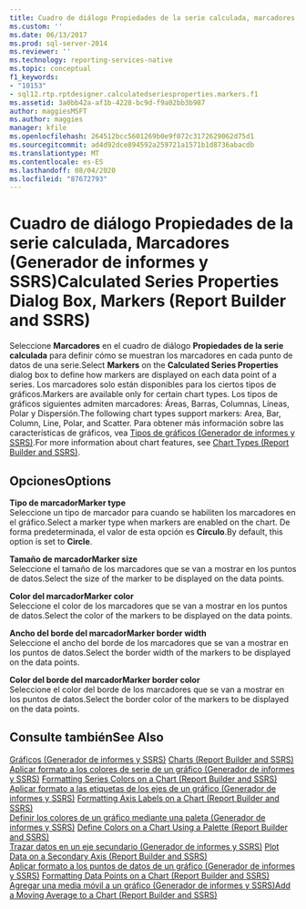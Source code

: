 ```yaml
---
title: Cuadro de diálogo Propiedades de la serie calculada, marcadores (Generador de informes y SSRS) | Microsoft Docs
ms.custom: ''
ms.date: 06/13/2017
ms.prod: sql-server-2014
ms.reviewer: ''
ms.technology: reporting-services-native
ms.topic: conceptual
f1_keywords:
- "10153"
- sql12.rtp.rptdesigner.calculatedseriesproperties.markers.f1
ms.assetid: 3a0bb42a-af1b-4228-bc9d-f9a02bb3b987
author: maggiesMSFT
ms.author: maggies
manager: kfile
ms.openlocfilehash: 264512bcc5601269b0e9f072c3172629062d75d1
ms.sourcegitcommit: ad4d92dce894592a259721a1571b1d8736abacdb
ms.translationtype: MT
ms.contentlocale: es-ES
ms.lasthandoff: 08/04/2020
ms.locfileid: "87672793"
---
```

# <a name="calculated-series-properties-dialog-box-markers-report-builder-and-ssrs"></a><span data-ttu-id="6de16-102">Cuadro de diálogo Propiedades de la serie calculada, Marcadores (Generador de informes y SSRS)</span><span class="sxs-lookup"><span data-stu-id="6de16-102">Calculated Series Properties Dialog Box, Markers (Report Builder and SSRS)</span></span>
  <span data-ttu-id="6de16-103">Seleccione **Marcadores** en el cuadro de diálogo **Propiedades de la serie calculada** para definir cómo se muestran los marcadores en cada punto de datos de una serie.</span><span class="sxs-lookup"><span data-stu-id="6de16-103">Select **Markers** on the **Calculated Series Properties** dialog box to define how markers are displayed on each data point of a series.</span></span> <span data-ttu-id="6de16-104">Los marcadores solo están disponibles para los ciertos tipos de gráficos.</span><span class="sxs-lookup"><span data-stu-id="6de16-104">Markers are available only for certain chart types.</span></span> <span data-ttu-id="6de16-105">Los tipos de gráficos siguientes admiten marcadores: Áreas, Barras, Columnas, Líneas, Polar y Dispersión.</span><span class="sxs-lookup"><span data-stu-id="6de16-105">The following chart types support markers: Area, Bar, Column, Line, Polar, and Scatter.</span></span> <span data-ttu-id="6de16-106">Para obtener más información sobre las características de gráficos, vea [Tipos de gráficos &#40;Generador de informes y SSRS&#41;](report-design/chart-types-report-builder-and-ssrs.md).</span><span class="sxs-lookup"><span data-stu-id="6de16-106">For more information about chart features, see [Chart Types &#40;Report Builder and SSRS&#41;](report-design/chart-types-report-builder-and-ssrs.md).</span></span>  
  
## <a name="options"></a><span data-ttu-id="6de16-107">Opciones</span><span class="sxs-lookup"><span data-stu-id="6de16-107">Options</span></span>  
 <span data-ttu-id="6de16-108">**Tipo de marcador**</span><span class="sxs-lookup"><span data-stu-id="6de16-108">**Marker type**</span></span>  
 <span data-ttu-id="6de16-109">Seleccione un tipo de marcador para cuando se habiliten los marcadores en el gráfico.</span><span class="sxs-lookup"><span data-stu-id="6de16-109">Select a marker type when markers are enabled on the chart.</span></span> <span data-ttu-id="6de16-110">De forma predeterminada, el valor de esta opción es **Círculo**.</span><span class="sxs-lookup"><span data-stu-id="6de16-110">By default, this option is set to **Circle**.</span></span>  
  
 <span data-ttu-id="6de16-111">**Tamaño de marcador**</span><span class="sxs-lookup"><span data-stu-id="6de16-111">**Marker size**</span></span>  
 <span data-ttu-id="6de16-112">Seleccione el tamaño de los marcadores que se van a mostrar en los puntos de datos.</span><span class="sxs-lookup"><span data-stu-id="6de16-112">Select the size of the marker to be displayed on the data points.</span></span>  
  
 <span data-ttu-id="6de16-113">**Color del marcador**</span><span class="sxs-lookup"><span data-stu-id="6de16-113">**Marker color**</span></span>  
 <span data-ttu-id="6de16-114">Seleccione el color de los marcadores que se van a mostrar en los puntos de datos.</span><span class="sxs-lookup"><span data-stu-id="6de16-114">Select the color of the markers to be displayed on the data points.</span></span>  
  
 <span data-ttu-id="6de16-115">**Ancho del borde del marcador**</span><span class="sxs-lookup"><span data-stu-id="6de16-115">**Marker border width**</span></span>  
 <span data-ttu-id="6de16-116">Seleccione el ancho del borde de los marcadores que se van a mostrar en los puntos de datos.</span><span class="sxs-lookup"><span data-stu-id="6de16-116">Select the border width of the markers to be displayed on the data points.</span></span>  
  
 <span data-ttu-id="6de16-117">**Color del borde del marcador**</span><span class="sxs-lookup"><span data-stu-id="6de16-117">**Marker border color**</span></span>  
 <span data-ttu-id="6de16-118">Seleccione el color del borde de los marcadores que se van a mostrar en los puntos de datos.</span><span class="sxs-lookup"><span data-stu-id="6de16-118">Select the border color of the markers to be displayed on the data points.</span></span>  
  
## <a name="see-also"></a><span data-ttu-id="6de16-119">Consulte también</span><span class="sxs-lookup"><span data-stu-id="6de16-119">See Also</span></span>  
 <span data-ttu-id="6de16-120">[Gráficos &#40;Generador de informes y SSRS&#41;](report-design/charts-report-builder-and-ssrs.md) </span><span class="sxs-lookup"><span data-stu-id="6de16-120">[Charts &#40;Report Builder and SSRS&#41;](report-design/charts-report-builder-and-ssrs.md) </span></span>  
 <span data-ttu-id="6de16-121">[Aplicar formato a los colores de serie de un gráfico &#40;Generador de informes y SSRS&#41;](report-design/formatting-series-colors-on-a-chart-report-builder-and-ssrs.md) </span><span class="sxs-lookup"><span data-stu-id="6de16-121">[Formatting Series Colors on a Chart &#40;Report Builder and SSRS&#41;](report-design/formatting-series-colors-on-a-chart-report-builder-and-ssrs.md) </span></span>  
 <span data-ttu-id="6de16-122">[Aplicar formato a las etiquetas de los ejes de un gráfico &#40;Generador de informes y SSRS&#41;](report-design/formatting-axis-labels-on-a-chart-report-builder-and-ssrs.md) </span><span class="sxs-lookup"><span data-stu-id="6de16-122">[Formatting Axis Labels on a Chart &#40;Report Builder and SSRS&#41;](report-design/formatting-axis-labels-on-a-chart-report-builder-and-ssrs.md) </span></span>  
 <span data-ttu-id="6de16-123">[Definir los colores de un gráfico mediante una paleta &#40;Generador de informes y SSRS&#41;](report-design/define-colors-on-a-chart-using-a-palette-report-builder-and-ssrs.md) </span><span class="sxs-lookup"><span data-stu-id="6de16-123">[Define Colors on a Chart Using a Palette &#40;Report Builder and SSRS&#41;](report-design/define-colors-on-a-chart-using-a-palette-report-builder-and-ssrs.md) </span></span>  
 <span data-ttu-id="6de16-124">[Trazar datos en un eje secundario &#40;Generador de informes y SSRS&#41;](report-design/plot-data-on-a-secondary-axis-report-builder-and-ssrs.md) </span><span class="sxs-lookup"><span data-stu-id="6de16-124">[Plot Data on a Secondary Axis &#40;Report Builder and SSRS&#41;](report-design/plot-data-on-a-secondary-axis-report-builder-and-ssrs.md) </span></span>  
 <span data-ttu-id="6de16-125">[Aplicar formato a los puntos de datos de un gráfico &#40;Generador de informes y SSRS&#41;](report-design/formatting-data-points-on-a-chart-report-builder-and-ssrs.md) </span><span class="sxs-lookup"><span data-stu-id="6de16-125">[Formatting Data Points on a Chart &#40;Report Builder and SSRS&#41;](report-design/formatting-data-points-on-a-chart-report-builder-and-ssrs.md) </span></span>  
 [<span data-ttu-id="6de16-126">Agregar una media móvil a un gráfico &#40;Generador de informes y SSRS&#41;</span><span class="sxs-lookup"><span data-stu-id="6de16-126">Add a Moving Average to a Chart &#40;Report Builder and SSRS&#41;</span></span>](report-design/add-a-moving-average-to-a-chart-report-builder-and-ssrs.md)  
  
  
